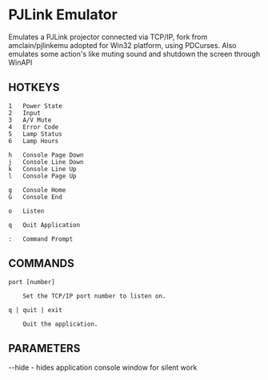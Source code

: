 # PJLink Emulator

Emulates a PJLink projector connected via TCP/IP, fork from amclain/pjlinkemu adopted for Win32 platform, using PDCurses.
Also emulates some action's like muting sound and shutdown the screen through WinAPI




## HOTKEYS
    
    1	Power State
    2	Input
    3	A/V Mute
    4	Error Code
    5	Lamp Status
    6	Lamp Hours
    
    h	Console Page Down
    j	Console Line Down
    k	Console Line Up
    l	Console Page Up
    
    g	Console Home
    G	Console End
    
    o	Listen
    
    q	Quit Application
    
    :	Command Prompt
    
    
## COMMANDS
    
    port [number]
    
    	Set the TCP/IP port number to listen on.
    
    q | quit | exit
    
    	Quit the application.
        
## PARAMETERS
--hide - hides application console window for silent work
